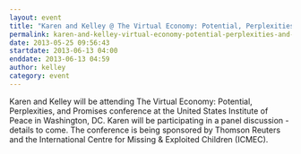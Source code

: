 ```yaml
---
layout: event
title: "Karen and Kelley @ The Virtual Economy: Potential, Perplexities, and Promises, Washington DC"
permalink: karen-and-kelley-virtual-economy-potential-perplexities-and-promises-washington-dc
date: 2013-05-25 09:56:43
startdate: 2013-06-13 04:00
enddate: 2013-06-13 04:59
author: kelley
category: event
---
```


Karen and Kelley will be attending The Virtual Economy: Potential, Perplexities, and Promises conference at the United States Institute of Peace in Washington, DC. Karen will be participating in a panel discussion - details to come. The conference is being sponsored by Thomson Reuters and the International Centre for Missing & Exploited Children (ICMEC).
